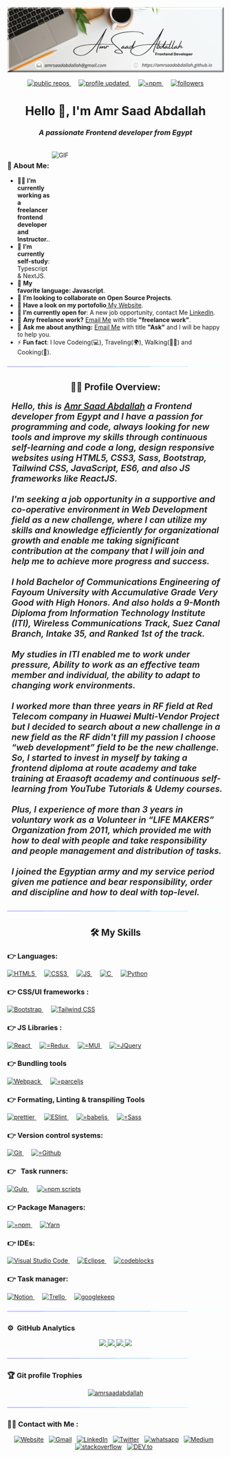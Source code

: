 <img src="./assets/banner.png" alt="amr saad banner">
<!-- <img src="https://raw.githubusercontent.com/amrsaadabdallah/amrsaadabdallah/main/assets/banner.png" alt="amr saad banner"> -->
<br />

 <p align="center">
<a href="https://github.com/amrsaadabdallah" target="_blank" rel="noreferrer"> <img alt="public repos" src="https://badges.pufler.dev/repos/amrsaadabdallah/?style=for-the-badge&color=27a4fb&logo=github&label=Public+Repos"/> </a>
&emsp;
<a href="https://github.com/amrsaadabdallah" target="_blank" rel="noreferrer"> <img alt="profile updated" src="https://badges.pufler.dev/updated/amrsaadabdallah/amrsaadabdallah?style=for-the-badge&color=27a4fb&logo=github&label=Profile+Updated"/> </a>
&emsp;
<a href="https://github.com/amrsaadabdallah">
    <img alt="=npm" src="https://visitor-badge.glitch.me/badge?page_id=amrsaadabdallah.amrsaadabdallah" height="27px"/>
  </a>
 &emsp;
<a href="https://github.com/amrsaadabdallah" target="_blank" rel="noreferrer"> <img alt="followers" src="https://img.shields.io/github/followers/amrsaadabdallah?label=Follow&style=social" height="27px"/> </a>
</p>

<h1 align="center">Hello 👋, I'm Amr Saad Abdallah</h1>
<h3 align="center" style="font-style:italic">A passionate Frontend developer from Egypt</h3>

<br />

<img align="right" alt="GIF" width="400"  height="300" src="https://github.com/abhisheknaiidu/abhisheknaiidu/blob/master/code.gif?raw=true"  />
<!-- <img align="right" alt="GIF" width="400"  height="300" src="https://raw.githubusercontent.com/abhisheknaiidu/abhisheknaiidu/master/code.gif"  /> -->

### 🧑&nbsp;About Me:

- 👨‍💻 **I’m currently working as a freelancer frontend developer and Instructor.**.
- 🌱 **I’m currently self-study**: Typescript & NextJS.
- 💖 **My favorite language: Javascript**.
- 👯 **I’m looking to collaborate on Open Source Projects**.
- 👀 **Have a look on my portofolio**<a href="https://amrsaadabdallah.github.io"> My Website</a>.
- 🔎 **I’m currently open for**: A new job opportunity, contact Me <a href="https://www.linkedin.com/in/amrsaadabdallah">LinkedIn</a>.
- 💼 **Any freelance work?** <a href="mailto:amrsaadabdallah@gmail.com">Email Me</a> with title **"freelance work"**.
- 💬 **Ask me about anything:** <a href="mailto:amrsaadabdallah@gmail.com">Email Me</a> with title **"Ask"** and I will be happy to help you.
- ⚡ **Fun fact**: I love Codeing(💻), Traveling(🌍), Walking(🚶‍♂️) and Cooking(🍕).

<img src="./assets/ruler.gif">
<!-- <img src="https://raw.githubusercontent.com/amrsaadabdallah/amrsaadabdallah/main/assets/ruler.gif"> -->

<h2 align="center">👨‍💻&nbsp;Profile Overview: </h2>

<div align=left style="font-style: italic; font-weight: 600; margin-top: 20px;margin-left: 10px">
    <p style="font-size: 20px; font-weight: 600">
     Hello, this is <a href="https://amrsaadabdallah.github.io">Amr Saad Abdallah</a> a Frontend developer from Egypt and I have a passion for programming and code, always looking for new tools and improve my skills through continuous self-learning and code a long, design responsive websites using HTML5, CSS3, Sass, Bootstrap, Tailwind CSS, JavaScript, ES6, and also JS frameworks like ReactJS.
      <br><br>
      I'm  seeking a job opportunity in a supportive and co-operative environment in Web Development field as a new challenge, where I can utilize my skills and knowledge efficiently for organizational growth and enable me taking significant contribution at the company that I will join and help me to achieve more progress and success.
      <br><br>
      I hold Bachelor of Communications Engineering of Fayoum University with Accumulative Grade Very Good with High Honors. And also holds a 9-Month Diploma from Information Technology Institute (ITI), Wireless Communications Track, Suez Canal Branch, Intake 35, and Ranked 1st of the track.<br><br>
      My studies in ITI enabled me to work under pressure, Ability to work as an effective team member and individual, the ability to adapt to changing work environments.
      <br><br>
      I worked more than three years in RF field at Red Telecom company in Huawei Multi-Vendor Project but I decided to search about a new challenge in a new field as the RF didn't fill my passion I choose “web development” field to be the new challenge. So, I started to invest in myself by taking a frontend diploma at route academy and take training at Eraasoft academy and continuous self-learning from YouTube Tutorials & Udemy courses.
      <br><br>
      Plus, I experience of more than 3 years in voluntary work as a Volunteer in “LIFE MAKERS” Organization from 2011, which provided me with how to deal with people and take responsibility and people management and distribution of tasks.
      <br><br>
      I joined the Egyptian army and my service period given me patience and bear responsibility, order and discipline and how to deal with top-level.
  </p>
</div>

<img src="./assets/ruler.gif">
<!-- <img src="https://raw.githubusercontent.com/amrsaadabdallah/amrsaadabdallah/main/assets/ruler.gif"> -->

<h2 align="center">🛠️ My Skills</h2>

<h3>👉&nbsp;Languages:</h3>
<p>
  <a href="https://developer.mozilla.org/en-US/docs/Web/HTML">
    <img alt="HTML5" src="https://img.shields.io/badge/HTML-e34f26?style=for-the-badge&logo=html5&logoColor=white"/>
  </a>
&emsp;
<a href="https://developer.mozilla.org/en-US/docs/Web/CSS">
    <img alt="CSS3" src="https://img.shields.io/badge/CSS3-2299F8?style=for-the-badge&logo=CSS3&logoColor=white"/>
  </a>
  &emsp;
<a href="https://developer.mozilla.org/en-US/docs/Web/JavaScript">
    <img alt="JS" src="https://img.shields.io/badge/Javascript-f7df1e?style=for-the-badge&logo=Javascript&logoColor=white"/>
  </a>
    &emsp;
<a href="https://www.tutorialspoint.com/cprogramming/index.htm">
    <img alt="C" src="https://img.shields.io/badge/Programming-5766B6?style=for-the-badge&logo=C&logoColor=white"/>
  </a>
 &emsp;
<a href="https://www.python.org">
    <img alt="Python" src="https://img.shields.io/badge/ Python-F2A22C?style=for-the-badge&logo=python&logoColor=white"/>
  </a>
</p>

<h3>👉&nbsp;CSS/UI frameworks : </h3>
<p>
<a href="https://getbootstrap.com" target="_blank" rel="noreferrer">  <img alt="Bootstrap" src="https://img.shields.io/badge/Bootstrap-533979?style=for-the-badge&logo=Bootstrap&logoColor=white"/> </a>
&emsp;
<a href="https://tailwindcss.com/">
    <img alt="Tailwind CSS" src="https://img.shields.io/badge/Tailwind CSS-19B5B2?style=for-the-badge&logo=tailwindcss&logoColor=white"/>
  </a>
</p>

<h3>👉&nbsp;JS Libraries : </h3>
<p>
<a href="https://reactjs.org/" target="_blank" rel="noreferrer">  <img alt="React" src="https://img.shields.io/badge/React-00d8ff?style=for-the-badge&logo=React&logoColor=white"/> </a>
&emsp;
<a href="https://redux.js.org">
    <img alt="=Redux" src="https://img.shields.io/badge/Redux-764ABC?style=for-the-badge&logo=Redux&logoColor=white"/>
  </a>
  &emsp;
  <a href="https://mui.com">
    <img alt="=MUI" src="https://img.shields.io/badge/MUI-007FFF?style=for-the-badge&logo=MUI&logoColor=white"/>
  </a>
  &emsp;
<a href="https://jquery.com">
    <img alt="=JQuery" src="https://img.shields.io/badge/JQuery-0769AD?style=for-the-badge&logo=JQuery&logoColor=white"/>
  </a>
</p>

<h3>👉&nbsp;Bundling tools </h3>
<p>
<a href="https://webpack.js.org" target="_blank" rel="noreferrer">  <img alt="Webpack" src="https://img.shields.io/badge/Webpack-00d8ff?style=for-the-badge&logo=Webpack&logoColor=white"/> </a>
&emsp;
<a href="https://parceljs.org/">
    <img alt="=parceljs" src="https://img.shields.io/badge/parceljs-764ABC?style=for-the-badge&logo=parceljs&logoColor=white"/>
  </a>
</p>

<h3>👉&nbsp;Formating, Linting & transpiling Tools</h3>
<p>
<a href="https://prettier.io/" target="_blank" rel="noreferrer">  <img alt="prettier" src="https://img.shields.io/badge/prettier-56B3B4?style=for-the-badge&logo=prettier&logoColor=white"/> </a>
&emsp;
<a href="https://eslint.org/" target="_blank" rel="noreferrer">  <img alt="ESlint" src="https://img.shields.io/badge/ESlint-3A1758?style=for-the-badge&logo=ESlint&logoColor=white"/> </a>
&emsp;
<a href="https://babeljs.io/">
    <img alt="=babeljs" src="https://img.shields.io/badge/babel-EACF3B?style=for-the-badge&logo=babel&logoColor=white"/>
  </a>
  &emsp;
  <a href="https://sass-lang.com">
    <img alt="=Sass" src="https://img.shields.io/badge/Sass-EACF3B?style=for-the-badge&logo=Sass&logoColor=white"/>
  </a>
</p>

<h3>👉&nbsp;Version control systems:</h3>
<p>
<a href="https://git-scm.com" target="_blank" rel="noreferrer">
<img alt="Git" src="https://img.shields.io/badge/Git-c9510c?style=for-the-badge&logo=Git&logoColor=white"/>
</a>
&emsp;
<a href="https://github.com">
    <img alt="=Github"
    src="https://img.shields.io/badge/Github-4078c0?style=for-the-badge&logo=Github&logoColor=white"/>
  </a>
</p>

<h3>👉 &nbsp; Task runners:</h3>
<p>
<a href="https://gulpjs.com" target="_blank" rel="noreferrer"> <img alt="Gulp" src="https://img.shields.io/badge/Gulp-CF4647?style=for-the-badge&logo=Gulp&logoColor=white"/> </a>
&emsp;
<a href="https://docs.npmjs.com/cli/v8/using-npm/scripts">
<img alt="=npm scripts" src="https://img.shields.io/badge/NPM scripts-333333?style=for-the-badge&logo=NPM&logoColor=white"/>
</a>
</p>

<h3>👉&nbsp;Package Managers:</h3>
<p>
<a href="https://docs.npmjs.com">
    <img alt="=npm" src="https://img.shields.io/badge/NPM-333333?style=for-the-badge&logo=NPM&logoColor=white"/>
  </a>
 &emsp;
<a href="https://yarnpkg.com/" target="_blank" rel="noreferrer"> <img alt="Yarn" src="https://img.shields.io/badge/Yarn-2C8EBB?style=for-the-badge&logo=Yarn&logoColor=white"/> </a>
</p>

<h3>👉&nbsp;IDEs:</h3>
<p>
<a href="https://code.visualstudio.com">
    <img alt="Visual Studio Code" src="https://img.shields.io/badge/visualstudiocode-0066B8?style=for-the-badge&logo=visual studio code&logoColor=white"/>
  </a>
 &emsp;
<a href="https://www.eclipse.org" target="_blank" rel="noreferrer">
<img alt="Eclipse" src="https://img.shields.io/badge/Eclipse-F7941E?style=for-the-badge&logo=Eclipse&logoColor=white"/>
</a>
&emsp;
<a href="https://www.codeblocks.org" target="_blank" rel="noreferrer">
<img alt="codeblocks" src="https://img.shields.io/badge/codeblocks-A33536?style=for-the-badge&logo=codeblocks&logoColor=white"/>
</a>
</p>

<h3>👉&nbsp;Task manager:</h3>
<p>
<a href="https://code.visualstudio.com">
    <img alt="Notion" src="https://img.shields.io/badge/Notion-000000?style=for-the-badge&logo=Notion&logoColor=white"/>
  </a>
 &emsp;
<a href="https://trello.com/" target="_blank" rel="noreferrer">
<img alt="Trello" src="https://img.shields.io/badge/Trello-0A5FDA?style=for-the-badge&logo=Trello&logoColor=white"/>
</a>
&emsp;
<a href="https://keep.google.com/" target="_blank" rel="noreferrer">
<img alt="googlekeep" src="https://img.shields.io/badge/googlekeep-FBBC04?style=for-the-badge&logo=googlekeep&logoColor=white"/>
</a>
</p>

<img src="./assets/ruler.gif">
<!-- <img src="https://raw.githubusercontent.com/amrsaadabdallah/amrsaadabdallah/main/assets/ruler.gif"> -->

### ⚙️ &nbsp;GitHub Analytics

<p align="center">
<a href="https://github.com/amrsaadabdallah">
 <img height="180em" src="http://github-profile-summary-cards.vercel.app/api/cards/profile-details?username=amrsaadabdallah&theme=tokyonight"/>

   <img height="180em" src="http://github-profile-summary-cards.vercel.app/api/cards/stats?username=amrsaadabdallah&theme=tokyonight"/>

  <img height="180em" src="https://github-readme-stats-eight-theta.vercel.app/api/top-langs/?username=amrsaadabdallah&layout=compact&langs_count=8&theme=tokyonight"/>

  <img height="180em" src="https://github-readme-streak-stats.herokuapp.com?user=amrsaadabdallah&theme=tokyonight&date_format=j%20M%5B%20Y%5D"/>
</a>
</p>

<img src="./assets/ruler.gif">
<!-- <img src="https://raw.githubusercontent.com/amrsaadabdallah/amrsaadabdallah/main/assets/ruler.gif"> -->

### 🏆 Git profile Trophies

<p align="center"> <a href="https://github.com/amrsaadabdallah"><img src="https://github-profile-trophy.vercel.app/?username=amrsaadabdallah&layout=compact&theme=tokyonight" alt="amrsaadabdallah" /></a> </p>

<img src="./assets/ruler.gif">
<!-- <img src="https://raw.githubusercontent.com/amrsaadabdallah/amrsaadabdallah/main/assets/ruler.gif"> -->

 <h3>🤝🏻&nbsp;Contact with Me : </h3>

<p align="center">
<a href="https://amrsaadabdallah.github.io"><img alt="Website" src="https://img.shields.io/website?style=for-the-badge&up_message=portfolio&url=https%3A%2F%2Fkkvanonymous.github.io%2F"></a>
&nbsp;
<a href="mailto:amrsaadabdallah@gmail.com"><img src="https://img.shields.io/badge/gmail-%23D14836.svg?&style=for-the-badge&logo=gmail&logoColor=white" alt="Gmail"/></a>
&nbsp;
<a href="https://www.linkedin.com/in/amrsaadabdallah"><img src="https://img.shields.io/badge/linkedin-%230077B5.svg?&style=for-the-badge&logo=linkedin&logoColor=white" alt="LinkedIn" /></a>
&nbsp;
<a href="https://twitter.com/amrsaadabdallah"><img src="https://img.shields.io/badge/Twitter-1DA1F2?style=for-the-badge&logo=twitter&logoColor=white" alt="Twitter" /></a>
&nbsp;
<a href="tel:+201097756067"><img src="https://img.shields.io/badge/(+20) 1097756067-45C554?style=for-the-badge&logo=whatsapp&logoColor=white" alt="whatsapp" /></a>
&nbsp;
<a href="https://medium.com/@amrsaadabdallah"><img src="https://img.shields.io/badge/Medium-12100E?style=for-the-badge&logo=medium&logoColor=white" alt="Medium" /></a>
&nbsp;
<a href="https://stackoverflow.com/users/19376176/amr-saad-abdallah"><img src="https://img.shields.io/badge/Stackoverflow-F48225?style=for-the-badge&logo=stackoverflow&logoColor=white" alt="stackoverflow" /></a>
&nbsp;
<a href="https://dev.to/amrsaadabdallah"><img src="https://img.shields.io/badge/DEV.to-000000?style=for-the-badge&logo=DEV.to&logoColor=white" alt="DEV.to" /></a>
&nbsp;
</p>
